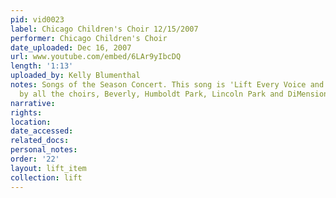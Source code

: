 ```yaml
---
pid: vid0023
label: Chicago Children's Choir 12/15/2007
performer: Chicago Children's Choir
date_uploaded: Dec 16, 2007
url: www.youtube.com/embed/6LAr9yIbcDQ
length: '1:13'
uploaded_by: Kelly Blumenthal
notes: Songs of the Season Concert. This song is 'Lift Every Voice and Sing' sung
  by all the choirs, Beverly, Humboldt Park, Lincoln Park and DiMension.
narrative: 
rights: 
location: 
date_accessed: 
related_docs: 
personal_notes: 
order: '22'
layout: lift_item
collection: lift
---
```

